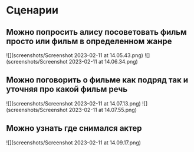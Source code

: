 # Сценарии

## Можно попросить алису посоветовать фильм просто или фильм в определенном жанре
![](screenshots/Screenshot 2023-02-11 at 14.05.43.png)
![](screenshots/Screenshot 2023-02-11 at 14.06.34.png)
## Можно поговорить о фильме как подряд так и уточняя про какой фильм речь 
![](screenshots/Screenshot 2023-02-11 at 14.07.13.png)
![](screenshots/Screenshot 2023-02-11 at 14.07.55.png)
## Можно узнать где снимался актер 
![](screenshots/Screenshot 2023-02-11 at 14.09.17.png)